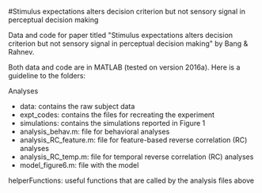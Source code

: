 #Stimulus expectations alters decision criterion but not sensory signal in perceptual decision making

Data and code for paper titled "Stimulus expectations alters decision criterion but not sensory signal in perceptual decision making" by Bang & Rahnev.

Both data and code are in MATLAB (tested on version 2016a). Here is a guideline to the folders:

Analyses
- data: contains the raw subject data
- expt_codes: contains the files for recreating the experiment
- simulations: contains the simulations reported in Figure 1
- analysis_behav.m: file for behavioral analyses
- analysis_RC_feature.m: file for feature-based reverse correlation (RC) analyses
- analysis_RC_temp.m: file for temporal reverse correlation (RC) analyses
- model_figure6.m: file with the model

helperFunctions: useful functions that are called by the analysis files above
